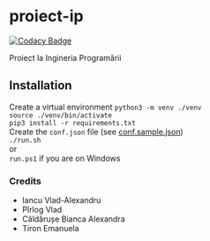 # proiect-ip

[![Codacy Badge](https://api.codacy.com/project/badge/Grade/5a425a44bbc7491e9a5d73590f513e7d)](https://app.codacy.com/gh/vlad-iancu/proiect-ip?utm_source=github.com&utm_medium=referral&utm_content=vlad-iancu/proiect-ip&utm_campaign=Badge_Grade_Settings)

Proiect la Ingineria Programării

## Installation
Create a virtual environment `python3 -m venv ./venv` \
`source ./venv/bin/activate` \
`pip3 install -r requirements.txt` \
Create the `conf.json` file (see [conf.sample.json](./conf.sample.json)) \
`./run.sh` \
or \
`run.ps1` if you are on Windows

### Credits
* Iancu Vlad-Alexandru
* Pîrlog Vlad
* Căldărușe Bianca Alexandra
* Tiron Emanuela
